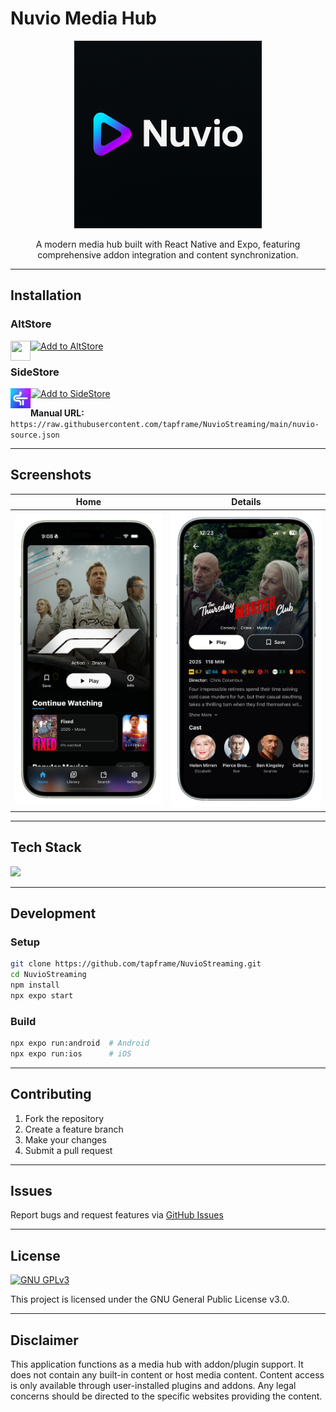 # Nuvio Media Hub

<p align="center">
  <img src="assets/titlelogo.png" alt="Nuvio Logo" width="300"/>
</p>

<p align="center">
  A modern media hub built with React Native and Expo, featuring comprehensive addon integration and content synchronization.
</p>

---

## Installation

### AltStore
<img src="https://upload.wikimedia.org/wikipedia/commons/2/20/AltStore_logo.png" width="32" height="32" align="left"> [![Add to AltStore](https://img.shields.io/badge/Add%20to-AltStore-blue?style=for-the-badge)](https://tinyurl.com/NuvioAltstore)

### SideStore
<img src="https://github.com/SideStore/assets/blob/main/icon.png?raw=true" width="32" height="32" align="left"> [![Add to SideStore](https://img.shields.io/badge/Add%20to-SideStore-green?style=for-the-badge)](https://tinyurl.com/NuvioSidestore)

**Manual URL:** `https://raw.githubusercontent.com/tapframe/NuvioStreaming/main/nuvio-source.json`

---

## Screenshots

| Home | Details |
|:----:|:-------:|
| ![Home](screenshots/Simulator%20Screenshot%20-%20iPhone%2016%20Pro%20-%202025-08-27%20at%2021.08.32-portrait.png) | ![Details](screenshots/WhatsApp%20Image%202025-09-02%20at%2000.24.31-portrait.png) |

---

## Tech Stack

<p align="left">
  <a href="https://skillicons.dev">
    <img src="https://skillicons.dev/icons?i=react,typescript,nodejs,expo,github,githubactions&theme=light&perline=6" />
  </a>
</p>

---

## Development

### Setup
```bash
git clone https://github.com/tapframe/NuvioStreaming.git
cd NuvioStreaming
npm install
npx expo start
```

### Build
```bash
npx expo run:android  # Android
npx expo run:ios      # iOS
```

---

## Contributing

1. Fork the repository
2. Create a feature branch
3. Make your changes
4. Submit a pull request

---

## Issues

Report bugs and request features via [GitHub Issues](https://github.com/tapframe/NuvioStreaming/issues)

---

## License

[![GNU GPLv3](https://www.gnu.org/graphics/gplv3-127x51.png)](http://www.gnu.org/licenses/gpl-3.0.en.html)

This project is licensed under the GNU General Public License v3.0.

---

## Disclaimer

This application functions as a media hub with addon/plugin support. It does not contain any built-in content or host media content. Content access is only available through user-installed plugins and addons. Any legal concerns should be directed to the specific websites providing the content.